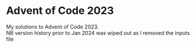 # Advent of Code 2023
My solutions to Advent of Code 2023.</br> NB version history prior to Jan 2024 was wiped out as I removed the inputs file
